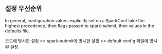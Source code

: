 ## 설정 우선순위

In general, configuration values explicitly set on a SparkConf take the highest precedence, then flags passed to spark-submit, then values in the defaults file.

코드에 명시한 설정 >> spark-submit에 명시한 설정 >> default config 파일에 명시된 설정